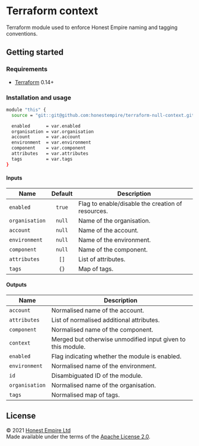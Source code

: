 # Terraform context

Terraform module used to enforce Honest Empire naming and tagging conventions.

## Getting started

### Requirements

* [Terraform] 0.14+

### Installation and usage

```bash
module "this" {
  source = "git::git@github.com:honestempire/terraform-null-context.git?ref=main"

  enabled      = var.enabled
  organisation = var.organisation
  account      = var.account
  environment  = var.environment
  component    = var.component
  attributes   = var.attributes
  tags         = var.tags
}
```

#### Inputs

| Name           | Default | Description                                       |
| -------------- | :-----: | ------------------------------------------------- |
| `enabled`      | `true`  | Flag to enable/disable the creation of resources. |
| `organisation` | `null`  | Name of the organisation.                         |
| `account`      | `null`  | Name of the account.                              |
| `environment`  | `null`  | Name of the environment.                          |
| `component`    | `null`  | Name of the component.                            |
| `attributes`   | `[]`    | List of attributes.                               |
| `tags`         | `{}`    | Map of tags.                                      |

#### Outputs

| Name           | Description                                                 |
| -------------- | ----------------------------------------------------------- |
| `account`      | Normalised name of the account.                             |
| `attributes`   | List of normalised additional attributes.                   |
| `component`    | Normalised name of the component.                           |
| `context`      | Merged but otherwise unmodified input given to this module. |
| `enabled`      | Flag indicating whether the module is enabled.              |
| `environment`  | Normalised name of the environment.                         |
| `id`           | Disambiguated ID of the module.                             |
| `organisation` | Normalised name of the organisation.                        |
| `tags`         | Normalised map of tags.                                     |

## License

© 2021 [Honest Empire Ltd]  
Made available under the terms of the [Apache License 2.0](LICENSE.md).

[Honest Empire Ltd]: https://www.honestempire.com
[Terraform]: https://www.terraform.io
